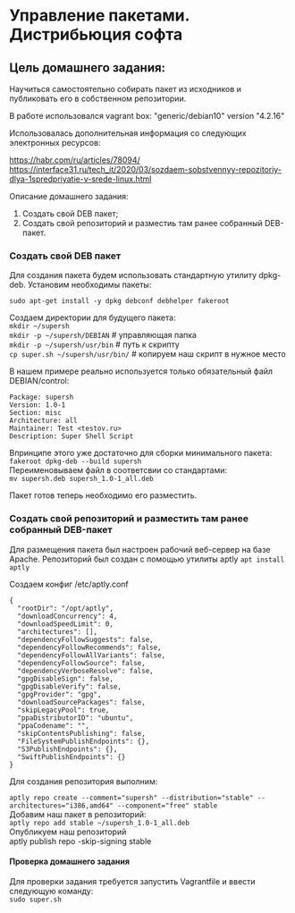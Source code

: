 #  Управление пакетами. Дистрибьюция софта 
## Цель домашнего задания:
Научиться самостоятельно собирать пакет из исходников и публиковать его в собственном репозитории. 

В работе использовался vagrant box: "generic/debian10" version "4.2.16"

Использовалась дополнительная информация со следующих электронных ресурсов:

https://habr.com/ru/articles/78094/<br/>
https://interface31.ru/tech_it/2020/03/sozdaem-sobstvennyy-repozitoriy-dlya-1spredpriyatie-v-srede-linux.html

Описание домашнего задания:

1) Создать свой DEB пакет;
2) Создать свой репозиторий и разместиь там ранее собранный DEB-пакет.

### Создать свой DEB пакет

 Для создания пакета будем использовать стандартную утилиту dpkg-deb.
 Установим необходимы пакеты:
 
 `sudo apt-get install -y dpkg debconf debhelper fakeroot`
 
 Создаем директории для будущего пакета:  <br/>
 `mkdir ~/supersh` <br/>
 `mkdir -p ~/supersh/DEBIAN` # управляющая папка  <br/>
 `mkdir -p ~/supersh/usr/bin` # путь к скрипту   <br/>
 `cp super.sh ~/supersh/usr/bin/` # копируем наш скрипт в нужное место   <br/>
 
 В нашем примере реально используется только обязательный файл DEBIAN/control:

`Package: supersh` <br/>
`Version: 1.0-1` <br/>
`Section: misc`  <br/>
`Architecture: all`  <br/>
`Maintainer: Test <testov.ru>`  <br/>
`Description: Super Shell Script`  <br/>

Впринципе этого уже достаточно для сборки минимального пакета: <br/>
`fakeroot dpkg-deb --build supersh` <br/>
Переименовываем файл в соответсвии со стандартами:<br/>
`mv supersh.deb supersh_1.0-1_all.deb`<br/>

Пакет готов теперь необходимо его разместить.

### Создать свой репозиторий и разместить там ранее собранный DEB-пакет
Для размещения пакета был настроен рабочий веб-сервер на базе Apache.
Репозиторий был создан с помощью утилиты aptly
`apt install aptly`

Создаем конфиг /etc/aptly.conf

```
{
  "rootDir": "/opt/aptly",
  "downloadConcurrency": 4,
  "downloadSpeedLimit": 0,
  "architectures": [],
  "dependencyFollowSuggests": false,
  "dependencyFollowRecommends": false,
  "dependencyFollowAllVariants": false,
  "dependencyFollowSource": false,
  "dependencyVerboseResolve": false,
  "gpgDisableSign": false,
  "gpgDisableVerify": false,
  "gpgProvider": "gpg",
  "downloadSourcePackages": false,
  "skipLegacyPool": true,
  "ppaDistributorID": "ubuntu",
  "ppaCodename": "",
  "skipContentsPublishing": false,
  "FileSystemPublishEndpoints": {},
  "S3PublishEndpoints": {},
  "SwiftPublishEndpoints": {}
}
```

Для создания репозитория выполним:

`aptly repo create --comment="supersh" --distribution="stable" --architectures="i386,amd64" --component="free" stable` <br/>
Добавим наш пакет в репозиторий: <br/>
`aptly repo add stable ~/supersh_1.0-1_all.deb`  <br/>
Опубликуем наш репозиторий  <br/>
aptly publish repo -skip-signing stable

#### Проверка домашнего задания
Для проверки задания требуется запустить Vagrantfile и ввести следующую команду: <br/>
`sudo super.sh`
